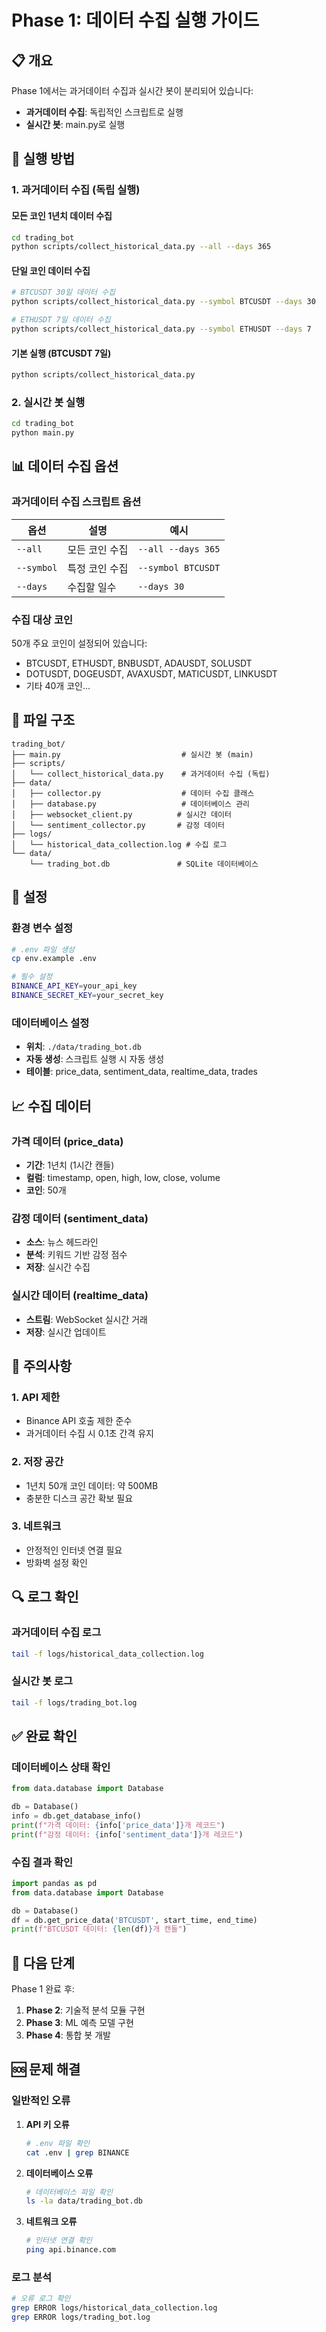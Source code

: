 # Phase 1: 데이터 수집 실행 가이드

## 📋 개요

Phase 1에서는 과거데이터 수집과 실시간 봇이 분리되어 있습니다:

- **과거데이터 수집**: 독립적인 스크립트로 실행
- **실시간 봇**: main.py로 실행

## 🚀 실행 방법

### 1. 과거데이터 수집 (독립 실행)

#### 모든 코인 1년치 데이터 수집
```bash
cd trading_bot
python scripts/collect_historical_data.py --all --days 365
```

#### 단일 코인 데이터 수집
```bash
# BTCUSDT 30일 데이터 수집
python scripts/collect_historical_data.py --symbol BTCUSDT --days 30

# ETHUSDT 7일 데이터 수집
python scripts/collect_historical_data.py --symbol ETHUSDT --days 7
```

#### 기본 실행 (BTCUSDT 7일)
```bash
python scripts/collect_historical_data.py
```

### 2. 실시간 봇 실행

```bash
cd trading_bot
python main.py
```

## 📊 데이터 수집 옵션

### 과거데이터 수집 스크립트 옵션

| 옵션 | 설명 | 예시 |
|------|------|------|
| `--all` | 모든 코인 수집 | `--all --days 365` |
| `--symbol` | 특정 코인 수집 | `--symbol BTCUSDT` |
| `--days` | 수집할 일수 | `--days 30` |

### 수집 대상 코인

50개 주요 코인이 설정되어 있습니다:
- BTCUSDT, ETHUSDT, BNBUSDT, ADAUSDT, SOLUSDT
- DOTUSDT, DOGEUSDT, AVAXUSDT, MATICUSDT, LINKUSDT
- 기타 40개 코인...

## 📁 파일 구조

```
trading_bot/
├── main.py                           # 실시간 봇 (main)
├── scripts/
│   └── collect_historical_data.py    # 과거데이터 수집 (독립)
├── data/
│   ├── collector.py                  # 데이터 수집 클래스
│   ├── database.py                   # 데이터베이스 관리
│   ├── websocket_client.py          # 실시간 데이터
│   └── sentiment_collector.py       # 감정 데이터
├── logs/
│   └── historical_data_collection.log # 수집 로그
└── data/
    └── trading_bot.db               # SQLite 데이터베이스
```

## 🔧 설정

### 환경 변수 설정
```bash
# .env 파일 생성
cp env.example .env

# 필수 설정
BINANCE_API_KEY=your_api_key
BINANCE_SECRET_KEY=your_secret_key
```

### 데이터베이스 설정
- **위치**: `./data/trading_bot.db`
- **자동 생성**: 스크립트 실행 시 자동 생성
- **테이블**: price_data, sentiment_data, realtime_data, trades

## 📈 수집 데이터

### 가격 데이터 (price_data)
- **기간**: 1년치 (1시간 캔들)
- **컬럼**: timestamp, open, high, low, close, volume
- **코인**: 50개

### 감정 데이터 (sentiment_data)
- **소스**: 뉴스 헤드라인
- **분석**: 키워드 기반 감정 점수
- **저장**: 실시간 수집

### 실시간 데이터 (realtime_data)
- **스트림**: WebSocket 실시간 거래
- **저장**: 실시간 업데이트

## 🚨 주의사항

### 1. API 제한
- Binance API 호출 제한 준수
- 과거데이터 수집 시 0.1초 간격 유지

### 2. 저장 공간
- 1년치 50개 코인 데이터: 약 500MB
- 충분한 디스크 공간 확보 필요

### 3. 네트워크
- 안정적인 인터넷 연결 필요
- 방화벽 설정 확인

## 🔍 로그 확인

### 과거데이터 수집 로그
```bash
tail -f logs/historical_data_collection.log
```

### 실시간 봇 로그
```bash
tail -f logs/trading_bot.log
```

## ✅ 완료 확인

### 데이터베이스 상태 확인
```python
from data.database import Database

db = Database()
info = db.get_database_info()
print(f"가격 데이터: {info['price_data']}개 레코드")
print(f"감정 데이터: {info['sentiment_data']}개 레코드")
```

### 수집 결과 확인
```python
import pandas as pd
from data.database import Database

db = Database()
df = db.get_price_data('BTCUSDT', start_time, end_time)
print(f"BTCUSDT 데이터: {len(df)}개 캔들")
```

## 🚀 다음 단계

Phase 1 완료 후:
1. **Phase 2**: 기술적 분석 모듈 구현
2. **Phase 3**: ML 예측 모델 구현
3. **Phase 4**: 통합 봇 개발

## 🆘 문제 해결

### 일반적인 오류

1. **API 키 오류**
   ```bash
   # .env 파일 확인
   cat .env | grep BINANCE
   ```

2. **데이터베이스 오류**
   ```bash
   # 데이터베이스 파일 확인
   ls -la data/trading_bot.db
   ```

3. **네트워크 오류**
   ```bash
   # 인터넷 연결 확인
   ping api.binance.com
   ```

### 로그 분석
```bash
# 오류 로그 확인
grep ERROR logs/historical_data_collection.log
grep ERROR logs/trading_bot.log
``` 